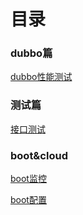 # 目录

### dubbo篇

[dubbo性能测试](dubbo_test.md)

### 测试篇

[接口测试](api_test.md)

### boot&cloud

[boot监控](boot_admin.md)

[boot配置](boot_config.md)
